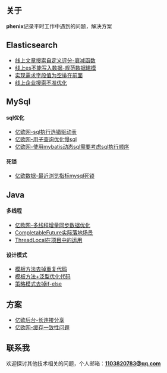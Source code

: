 ## 关于

**phenix**记录平时工作中遇到的问题，解决方案

## Elasticsearch
* [线上文章搜索自定义评分-衰减函数](https://gitee.com/mengban0727/blog/blob/master/es/线上文章搜索自定义评分-衰减函数.md)
* [线上es不能写入数据-规范数据建模](https://gitee.com/mengban0727/blog/blob/master/es/线上es不能写入数据-规范数据建模.md)
* [实现需求字段值为空排在前面](https://gitee.com/mengban0727/blog/blob/master/es/实现需求字段值为空排在前面.md)
* [线上企业搜索不准优化](https://gitee.com/mengban0727/blog/blob/master/es/线上企业搜索不准优化.md)

## MySql
#### sql优化
* [亿欧网-sql执行选错驱动表](https://gitee.com/mengban0727/blog/blob/master/mysql/亿欧网-sql执行选错驱动表.md)
* [亿欧网-用子查询优化慢sql](https://gitee.com/mengban0727/blog/blob/master/mysql/亿欧网-用子查询优化慢sql.md)
* [亿欧网-使用mybatis动态sql需要考虑sql执行顺序](https://gitee.com/mengban0727/blog/blob/master/mysql/亿欧网-使用mybatis动态sql需要考虑sql执行顺序.md)
#### 死锁
* [亿欧数据-最近浏览指标mysql死锁](https://gitee.com/mengban0727/blog/blob/master/mysql/亿欧数据-最近浏览指标mysql死锁.md)

## Java
#### 多线程
* [亿欧网-多线程增量同步数据优化](https://gitee.com/mengban0727/blog/blob/master/java/亿欧网-多线程增量同步数据优化.md)
* [CompletableFuture实际落地场景](https://gitee.com/mengban0727/blog/blob/master/java/CompletableFuture实际落地场景.md)
* [ThreadLocal在项目中的运用](https://gitee.com/mengban0727/blog/blob/master/java/ThreadLocal在项目中的运用.md)
#### 设计模式
* [模板方法去掉重复代码](https://gitee.com/mengban0727/blog/blob/master/设计模式/模板方法去掉重复代码.md)
* [模板方法+泛型优化代码](https://gitee.com/mengban0727/blog/blob/master/设计模式/模板方法+泛型优化代码.md)
* [策略模式去掉if-else](https://gitee.com/mengban0727/blog/blob/master/设计模式/策略模式去掉if-else.md)

## 方案
* [亿欧后台-长连接分享](https://gitee.com/mengban0727/blog/blob/master/方案设计/长连接分享.md)
* [亿欧网-缓存一致性问题](https://gitee.com/mengban0727/blog/blob/master/redis/亿欧网-缓存一致性问题.md)

## 联系我
欢迎探讨其他技术相关的问题，个人邮箱：**1103820783@qq.com**